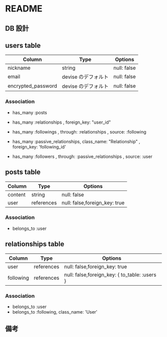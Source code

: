 # README

## DB 設計

## users table

| Column             | Type                | Options                                       |
| ------------------ | ------------------- | --------------------------------------------- |
| nickname           | string              | null: false                                   |
| email              | devise のデフォルト   | null: false                                   |
| encrypted_password | devise のデフォルト   | null: false                                   |

### Association

* has_many :posts

* has_many :relationships                                            , foreign_key: "user_id"
* has_many :followings           , through: :relationships           , source: :following

* has_many :passive_relationships, class_name: "Relationship"        , foreign_key: 'following_id'
* has_many :followers            , through: :passive_relationships   , source: :user



## posts table

| Column              | Type               | Options                                       |
| ------------------- | ------------------ | --------------------------------------------- |
| content             | string             | null: false                                   |
| user                | references         | null: false,foreign_key: true                 |

### Association

* belongs_to :user


## relationships table

| Column              | Type               | Options                                       |
| ------------------- | ------------------ | --------------------------------------------- |
| user                | references         | null: false,foreign_key: true                 |
| following           | references         | null: false,foreign_key: { to_table: :users } |

### Association

* belongs_to :user
* belongs_to :following, class_name: 'User'

## 備考
